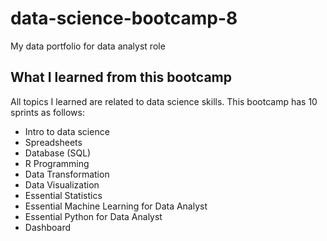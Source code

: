 # data-science-bootcamp-8
My data portfolio for data analyst role

## What I learned from this bootcamp

All topics I learned are related to data science skills. This bootcamp has 10 sprints as follows:

- Intro to data science
- Spreadsheets
- Database (SQL)
- R Programming
- Data Transformation
- Data Visualization
- Essential Statistics
- Essential Machine Learning for Data Analyst
- Essential Python for Data Analyst
- Dashboard
